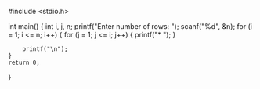 #include <stdio.h>

int main()
{
    int i, j, n;
    printf("Enter number of rows: ");
    scanf("%d", &n);
    for (i = 1; i <= n; i++)
    {
        for (j = 1; j <= i; j++)
        {
            printf("* ");
        }
        
        printf("\n");
    }
    return 0;
}
